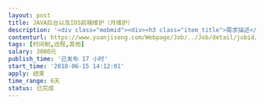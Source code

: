 ```yaml
---                
layout: post       
title: JAVA后台以及IOS前端维护（月维护）           
description: '<div class="mobmid"><div><h3 class="item_title">需求描述</h3><p>1.主要是JAVA后台的日常维护，但偶尔需要IOS前端配合，确保服务器的正常运行，检查漏洞，检查代码，<br/>确保接口的及时性和正常（短信验证码接口）（身份证认证，活体检测接口）（银行卡认证接口）及其他接口的稳定性<br/> <br/>2，本项目是 一个APP 和一个JAVA的后台  APP 只有IOS端 没有安卓端<br/> <br/>3.维护费用最好按月计算，出现BUG  或者 APP 和后台不能使用 要及时排查出原因 和处理 确保我司的正常运营<br/> <br/>4.若在维护期间产生的其他改动 可另行商议项目大小 单独计算工时 或者项目 <br/> <br/>5.对整个项目有排查能力和更好的建议能力，积极提出有建议更好的方案<br/> <br/>6.java后台任务比重较多 希望找一个主JAVA 又有朋友可以处理IOS前端问题的2个人</p></div><!--info end--></div>'     
contenturl: https://www.yuanjisong.com/Webpage/Job/../Job/detail/jobid/101579      
tags: [时间制,远程,其他]            
salary: 3000元          
publish_time: '已发布 17 小时'         
start_time: '2018-06-15 14:12:01'           
apply: 结束                   
time_range: 6天              
status: 已完成                  
---                 
```

